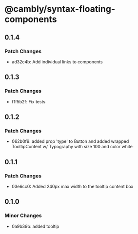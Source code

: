 # @cambly/syntax-floating-components

## 0.1.4

### Patch Changes

- ad32c4b: Add individual links to components

## 0.1.3

### Patch Changes

- f1f5b2f: Fix tests

## 0.1.2

### Patch Changes

- 062b0f9: added prop 'type' to Button and added wrapped TooltipContent w/ Typography with size 100 and color white

## 0.1.1

### Patch Changes

- 03e6cc0: Added 240px max width to the tooltip content box

## 0.1.0

### Minor Changes

- 0a9b39b: added tooltip

